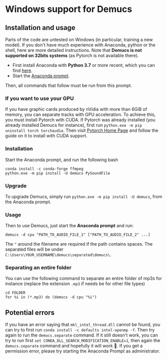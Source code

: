 # Windows support for Demucs

## Installation and usage

Parts of the code are untested on Windows (in particular, training a new model). If you don't have much experience with Anaconda, python or the shell, here are more detailed instructions. Note that **Demucs is not supported on 32bits systems** (as Pytorch is not available there).

- First install Anaconda with **Python 3.7** or more recent, which you can find [here][install].
- Start the [Anaconda prompt][prompt].

Then, all commands that follow must be run from this prompt.

### If you want to use your GPU

If you have graphic cards produced by nVidia with more than 6GiB of memory, you can separate tracks with GPU acceleration. To achieve this, you must install Pytorch with CUDA. If Pytorch was already installed (you already installed Demucs for instance), first run  `python.exe -m pip uninstall torch torchaudio`.
Then visit [Pytorch Home Page](https://pytorch.org/get-started/locally/) and follow the guide on it to install with CUDA support. 

### Installation

Start the Anaconda prompt, and run the following
bash
```
conda install -c conda-forge ffmpeg
python.exe -m pip install -U demucs PySoundFile
```

### Upgrade

To upgrade Demucs, simply run `python.exe -m pip install -U demucs`, from the Anaconda prompt.

### Usage

Then to use Demucs, just start the **Anaconda prompt** and run:
```
demucs -d cpu "PATH_TO_AUDIO_FILE_1" ["PATH_TO_AUDIO_FILE_2" ...]
```
The `"` around the filename are required if the path contains spaces.
The separated files will be under `C:\Users\YOUR_USERNAME\demucs\separated\demucs\`.


### Separating an entire folder

You can use the following command to separate an entire folder of mp3s for instance (replace the extension `.mp3` if needs be for other file types)
```
cd FOLDER
for %i in (*.mp3) do (demucs -d cpu "%i")
```


## Potential errors

If you have an error saying that `mkl_intel_thread.dll` cannot be found, you can try to first run
`conda install -c defaults intel-openmp -f`. Then try again to run the `demucs.separate` command. If it still doesn't work, you can try to run first `set CONDA_DLL_SEARCH_MODIFICATION_ENABLE=1`, then again the `demucs.separate` command and hopefully it will work 🙏.
If you get a permission error, please try starting the Anaconda Prompt as administrator.


[install]: https://www.anaconda.com/distribution/#windows
[prompt]: https://docs.anaconda.com/anaconda/user-guide/getting-started/#open-prompt-win
